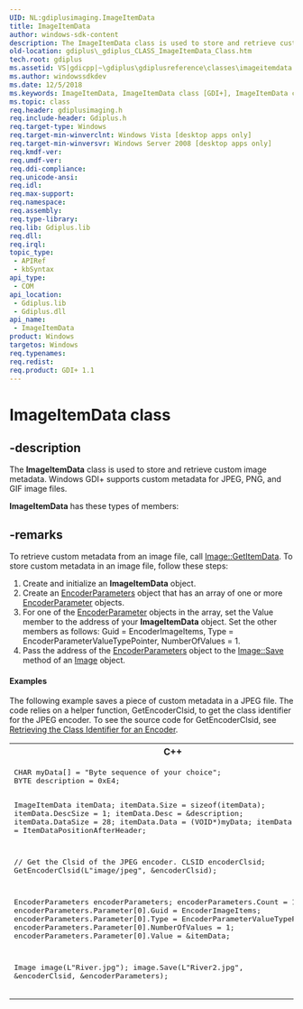 ```yaml
---
UID: NL:gdiplusimaging.ImageItemData
title: ImageItemData
author: windows-sdk-content
description: The ImageItemData class is used to store and retrieve custom image metadata. Windows GDI+ supports custom metadata for JPEG, PNG, and GIF image files.
old-location: gdiplus\_gdiplus_CLASS_ImageItemData_Class.htm
tech.root: gdiplus
ms.assetid: VS|gdicpp|~\gdiplus\gdiplusreference\classes\imageitemdata.htm
ms.author: windowssdkdev
ms.date: 12/5/2018
ms.keywords: ImageItemData, ImageItemData class [GDI+], ImageItemData class [GDI+],described, _gdiplus_CLASS_ImageItemData_Class, gdiplus._gdiplus_CLASS_ImageItemData_Class, gdiplusimaging/ImageItemData
ms.topic: class
req.header: gdiplusimaging.h
req.include-header: Gdiplus.h
req.target-type: Windows
req.target-min-winverclnt: Windows Vista [desktop apps only]
req.target-min-winversvr: Windows Server 2008 [desktop apps only]
req.kmdf-ver: 
req.umdf-ver: 
req.ddi-compliance: 
req.unicode-ansi: 
req.idl: 
req.max-support: 
req.namespace: 
req.assembly: 
req.type-library: 
req.lib: Gdiplus.lib
req.dll: 
req.irql: 
topic_type:
 - APIRef
 - kbSyntax
api_type:
 - COM
api_location:
 - Gdiplus.lib
 - Gdiplus.dll
api_name:
 - ImageItemData
product: Windows
targetos: Windows
req.typenames: 
req.redist: 
req.product: GDI+ 1.1
---
```


# ImageItemData class


## -description


The <b>ImageItemData</b> class is used to store and retrieve custom image metadata. Windows GDI+ supports custom metadata for JPEG, PNG, and GIF image files.

<b xmlns:loc="http://microsoft.com/wdcml/l10n">ImageItemData</b> has these types of members:


## -remarks



To retrieve custom metadata from an image file, call <a href="https://msdn.microsoft.com/en-us/library/ms535382(v=VS.85).aspx">Image::GetItemData</a>. To store custom metadata in an image file, follow these steps:

		    

<ol>
<li>Create and initialize an <b>ImageItemData</b> object.</li>
<li>Create an <a href="https://msdn.microsoft.com/en-us/library/ms534435(v=VS.85).aspx">EncoderParameters</a> object that has an array of one or more <a href="https://msdn.microsoft.com/en-us/library/ms534434(v=VS.85).aspx">EncoderParameter</a> objects.</li>
<li>For one of the <a href="https://msdn.microsoft.com/en-us/library/ms534434(v=VS.85).aspx">EncoderParameter</a> objects in the array, set the Value member to the address of your <b>ImageItemData</b> object. Set the other members as follows: Guid = EncoderImageItems, Type = EncoderParameterValueTypePointer,  NumberOfValues = 1.</li>
<li>Pass the address of the <a href="https://msdn.microsoft.com/en-us/library/ms534435(v=VS.85).aspx">EncoderParameters</a> object to the <a href="https://msdn.microsoft.com/en-us/library/ms535407(v=VS.85).aspx">Image::Save</a> method of an <a href="https://msdn.microsoft.com/en-us/library/ms534462(v=VS.85).aspx">Image</a> object.</li>
</ol>

#### Examples



The following example saves a piece of custom metadata in a JPEG file. The code relies on a helper function, GetEncoderClsid, to get the class identifier for the JPEG encoder. To see the source code for GetEncoderClsid, see <a href="https://msdn.microsoft.com/en-us/library/ms533843(v=VS.85).aspx">Retrieving the Class Identifier for an Encoder</a>.

<div class="code"><span codelanguage="ManagedCPlusPlus"><table>
<tr>
<th>C++</th>
</tr>
<tr>
<td>
<pre>CHAR myData[] = "Byte sequence of your choice";
BYTE description = 0xE4;

ImageItemData itemData;
itemData.Size = sizeof(itemData);
itemData.DescSize = 1;
itemData.Desc = &amp;description;
itemData.DataSize = 28;
itemData.Data = (VOID*)myData;
itemData.Position = ItemDataPositionAfterHeader;

// Get the Clsid of the JPEG encoder.
CLSID encoderClsid;
GetEncoderClsid(L"image/jpeg", &amp;encoderClsid);

EncoderParameters encoderParameters;
encoderParameters.Count = 1;
encoderParameters.Parameter[0].Guid = EncoderImageItems;
encoderParameters.Parameter[0].Type = EncoderParameterValueTypePointer;
encoderParameters.Parameter[0].NumberOfValues = 1; 
encoderParameters.Parameter[0].Value = &amp;itemData;

Image image(L"River.jpg");
image.Save(L"River2.jpg", &amp;encoderClsid, &amp;encoderParameters);</pre>
</td>
</tr>
</table></span></div>


